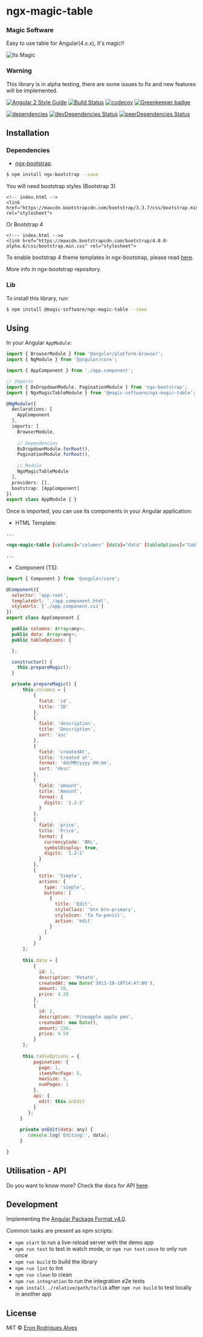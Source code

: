 # ngx-magic-table
### Magic Software

Easy to use table for Angular(4.x.x), it's magic!!

![Its Magic](http://www.reactiongifs.com/r/mgc.gif)


### Warning

This library is in alpha testing, there are some issues to fix and new features will be implemented.

[![Angular 2 Style Guide](https://mgechev.github.io/angular2-style-guide/images/badge.svg)](https://github.com/mgechev/angular2-style-guide)
[![Build Status](https://travis-ci.org/magic-software-lab/ngx-magic-table.svg?branch=master)](https://travis-ci.org/magic-software-lab/ngx-magic-table)
[![codecov](https://codecov.io/gh/magic-software-lab/ngx-magic-table/branch/master/graph/badge.svg)](https://codecov.io/gh/magic-software-lab/ngx-magic-table)
[![Greenkeeper badge](https://badges.greenkeeper.io/magic-software-lab/ngx-magic-table.svg)](https://greenkeeper.io/)

[![dependencies](https://david-dm.org/magic-software-lab/ngx-magic-table.svg)](https://codecov.io/gh/magic-software-lab/ngx-magic-table)
[![devDependencies Status](https://david-dm.org/magic-software-lab/ngx-magic-table/dev-status.svg)](https://david-dm.org/magic-software-lab/ngx-magic-table?type=dev)
[![peerDependencies Status](https://david-dm.org/magic-software-lab/ngx-magic-table/peer-status.svg)](https://david-dm.org/magic-software-lab/ngx-magic-table?type=peer)


## Installation

### Dependencies

- [ngx-bootstrap](https://github.com/valor-software/ngx-bootstrap).

```bash
$ npm install ngx-bootstrap --save 
```

You will need bootstrap styles (Bootstrap 3)

```
<!-- index.html -->
<link href="https://maxcdn.bootstrapcdn.com/bootstrap/3.3.7/css/bootstrap.min.css" rel="stylesheet">
```

Or Bootstrap 4

```
<!--- index.html -->o
<link href="https://maxcdn.bootstrapcdn.com/bootstrap/4.0.0-alpha.6/css/bootstrap.min.css" rel="stylesheet">
```
To enable bootstrap 4 theme templates in ngx-bootstrap, please read
[here](https://github.com/valor-software/ngx-bootstrap/blob/development/docs/getting-started/bootstrap4.md).

More info in ngx-bootstrap repository.

### Lib

To install this library, run:

```bash
$ npm install @magic-software/ngx-magic-table --save
```

## Using

In your Angular `AppModule`:

```typescript
import { BrowserModule } from '@angular/platform-browser';
import { NgModule } from '@angular/core';

import { AppComponent } from './app.component';

// Imports
import { BsDropdownModule, PaginationModule } from 'ngx-bootstrap';
import { NgxMagicTableModule } from '@magic-software/ngx-magic-table';

@NgModule({
  declarations: [
    AppComponent
  ],
  imports: [
    BrowserModule,
	
	// Dependencies
	BsDropdownModule.forRoot(),
	PaginationModule.forRoot(),
    
    // Module
    NgxMagicTableModule
  ],
  providers: [],
  bootstrap: [AppComponent]
})
export class AppModule { }
```

Once is imported, you can use its components in your Angular application:

* HTML Template:

```xml
...

<ngx-magic-table [columns]="columns" [data]="data" [tableOptions]="tableOptions"> </ngx-magic-table>

...
```

* Component (TS):

```javascript
import { Component } from '@angular/core';

@Component({
  selector: 'app-root',
  templateUrl: './app.component.html',
  styleUrls: ['./app.component.css']
})
export class AppComponent {

  public columns: Array<any>;
  public data: Array<any>;
  public tableOptions: {

  };

  constructor() {
    this.prepareMagic();
  }

  private prepareMagic() {
  	  this.columns = [
	      {
	        field: 'id',
	        title: 'ID'
	      },
	      {
	        field: 'description',
	        title: 'Description',
	        sort: 'asc'
	      },
	      {
	        field: 'createdAt',
	        title: 'Created at',
	        format: 'dd/MM/yyyy HH:mm',
	        sort: 'desc'
	      },
	      {
	        field: 'amount',
	        title: 'Amount',
	        format: {
	          digits: '1.2-2'
	        }
	      },
	      {
	        field: 'price',
	        title: 'Price',
	        format: {
	          currencyCode: 'BRL',
	          symbolDisplay: true,
	          digits: '1.2-2'
	        }
	      },
	      {
	        title: 'Simple',
	        actions: {
	          type: 'simple',
	          buttons: [
	            {
	              title: 'Edit',
	              styleClass: 'btn btn-primary',
	              styleIcon: 'fa fa-pencil',
	              action: 'edit'
	            }
	          ]
	        }
	      }
      ];
      
      this.data = [
	      {
	        id: 1,
	        description: 'Potato',
	        createdAt: new Date('2011-10-10T14:47:00'),
	        amount: 10,
	        price: 4.20
	      },
	      {
	        id: 2,
	        description: 'Pineapple apple pen',
	        createdAt: new Date(),
	        amount: 150,
	        price: 4.50
	      }
      ];
      
      this.tableOptions = {
	      pagination: {
	        page: 1,
	        itemsPerPage: 5,
	        maxSize: 5,
	        numPages: 1
	      },
	      api: {
	        edit: this.onEdit
	      }
	    };
	 }
	 
	 private onEdit(data: any) {
	    console.log('Editing:', data);
	 }

}
```

## Utilisation - API

Do you want to know more? Check the docs for API [here](https://github.com/magic-software-lab/ngx-magic-table/blob/master/docs/getting-started/API.MD).

## Development

Implementing the [Angular Package Format v4.0](https://docs.google.com/document/d/1CZC2rcpxffTDfRDs6p1cfbmKNLA6x5O-NtkJglDaBVs/edit#heading=h.k0mh3o8u5hx).

Common tasks are present as npm scripts:

- `npm start` to run a live-reload server with the demo app
- `npm run test` to test in watch mode, or `npm run test:once` to only run once
- `npm run build` to build the library
- `npm run lint` to lint 
- `npm run clean` to clean
- `npm run integration` to run the integration e2e tests
- `npm install ./relative/path/to/lib` after `npm run build` to test locally in another app

## License

MIT © [Eron Rodrigues Alves](mailto:eronra@gmail.com)

